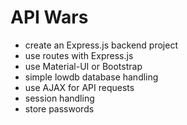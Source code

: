 # API Wars

- create an Express.js backend project
- use routes with Express.js
- use Material-UI or Bootstrap
- simple lowdb database handling
- use AJAX for API requests
- session handling
- store passwords
